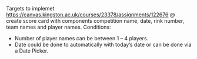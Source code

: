 Targets to implemet
https://canvas.kingston.ac.uk/courses/23378/assignments/122676
@ create score card with components competition name, date, rink number, team names and player names.
Conditions:
- Number of player names can be between 1 – 4 players.
- Date could be done to automatically with today’s date or can be done via a Date Picker.
